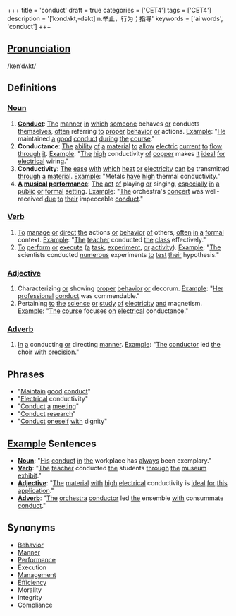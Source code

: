 +++
title = 'conduct'
draft = true
categories = ['CET4']
tags = ['CET4']
description = '[ˈkɔndʌkt,-dəkt] n.举止，行为；指导'
keywords = ['ai words', 'conduct']
+++

## [Pronunciation](/en/post/pronunciation/)
/kənˈdʌkt/

## Definitions
### [Noun](/en/post/noun/)
1. **[Conduct](/en/post/conduct/)**: [The](/en/post/the/) [manner](/en/post/manner/) [in](/en/post/in/) [which](/en/post/which/) [someone](/en/post/someone/) behaves [or](/en/post/or/) conducts [themselves](/en/post/themselves/), [often](/en/post/often/) referring [to](/en/post/to/) [proper](/en/post/proper/) [behavior](/en/post/behavior/) [or](/en/post/or/) actions. [Example](/en/post/example/): "[He](/en/post/he/) maintained [a](/en/post/a/) [good](/en/post/good/) [conduct](/en/post/conduct/) [during](/en/post/during/) [the](/en/post/the/) [course](/en/post/course/)."
2. **Conductance**: [The](/en/post/the/) [ability](/en/post/ability/) [of](/en/post/of/) [a](/en/post/a/) [material](/en/post/material/) [to](/en/post/to/) [allow](/en/post/allow/) [electric](/en/post/electric/) [current](/en/post/current/) [to](/en/post/to/) [flow](/en/post/flow/) [through](/en/post/through/) [it](/en/post/it/). [Example](/en/post/example/): "[The](/en/post/the/) [high](/en/post/high/) conductivity [of](/en/post/of/) [copper](/en/post/copper/) makes [it](/en/post/it/) [ideal](/en/post/ideal/) [for](/en/post/for/) [electrical](/en/post/electrical/) wiring."
3. **Conductivity**: [The](/en/post/the/) [ease](/en/post/ease/) [with](/en/post/with/) [which](/en/post/which/) [heat](/en/post/heat/) [or](/en/post/or/) [electricity](/en/post/electricity/) [can](/en/post/can/) [be](/en/post/be/) transmitted [through](/en/post/through/) [a](/en/post/a/) [material](/en/post/material/). [Example](/en/post/example/): "Metals [have](/en/post/have/) [high](/en/post/high/) thermal conductivity."
4. **[A](/en/post/a/) [musical](/en/post/musical/) [performance](/en/post/performance/)**: [The](/en/post/the/) [act](/en/post/act/) [of](/en/post/of/) playing [or](/en/post/or/) singing, [especially](/en/post/especially/) [in](/en/post/in/) [a](/en/post/a/) [public](/en/post/public/) [or](/en/post/or/) [formal](/en/post/formal/) [setting](/en/post/setting/). [Example](/en/post/example/): "[The](/en/post/the/) orchestra's [concert](/en/post/concert/) was well-received [due](/en/post/due/) [to](/en/post/to/) [their](/en/post/their/) impeccable [conduct](/en/post/conduct/)."

### [Verb](/en/post/verb/)
1. [To](/en/post/to/) [manage](/en/post/manage/) [or](/en/post/or/) [direct](/en/post/direct/) [the](/en/post/the/) actions [or](/en/post/or/) [behavior](/en/post/behavior/) [of](/en/post/of/) others, [often](/en/post/often/) [in](/en/post/in/) [a](/en/post/a/) [formal](/en/post/formal/) context. [Example](/en/post/example/): "[The](/en/post/the/) [teacher](/en/post/teacher/) conducted [the](/en/post/the/) [class](/en/post/class/) effectively."
2. [To](/en/post/to/) [perform](/en/post/perform/) [or](/en/post/or/) [execute](/en/post/execute/) ([a](/en/post/a/) [task](/en/post/task/), [experiment](/en/post/experiment/), [or](/en/post/or/) [activity](/en/post/activity/)). [Example](/en/post/example/): "[The](/en/post/the/) scientists conducted [numerous](/en/post/numerous/) experiments [to](/en/post/to/) [test](/en/post/test/) [their](/en/post/their/) hypothesis."

### [Adjective](/en/post/adjective/)
1. Characterizing [or](/en/post/or/) showing [proper](/en/post/proper/) [behavior](/en/post/behavior/) [or](/en/post/or/) decorum. [Example](/en/post/example/): "[Her](/en/post/her/) [professional](/en/post/professional/) [conduct](/en/post/conduct/) was commendable."
2. Pertaining [to](/en/post/to/) [the](/en/post/the/) [science](/en/post/science/) [or](/en/post/or/) [study](/en/post/study/) [of](/en/post/of/) [electricity](/en/post/electricity/) [and](/en/post/and/) magnetism. [Example](/en/post/example/): "[The](/en/post/the/) [course](/en/post/course/) focuses [on](/en/post/on/) [electrical](/en/post/electrical/) conductance."

### [Adverb](/en/post/adverb/)
1. [In](/en/post/in/) [a](/en/post/a/) conducting [or](/en/post/or/) directing [manner](/en/post/manner/). [Example](/en/post/example/): "[The](/en/post/the/) [conductor](/en/post/conductor/) led [the](/en/post/the/) choir [with](/en/post/with/) [precision](/en/post/precision/)."

## Phrases
- "[Maintain](/en/post/maintain/) [good](/en/post/good/) [conduct](/en/post/conduct/)"
- "[Electrical](/en/post/electrical/) conductivity"
- "[Conduct](/en/post/conduct/) [a](/en/post/a/) [meeting](/en/post/meeting/)"
- "[Conduct](/en/post/conduct/) [research](/en/post/research/)"
- "[Conduct](/en/post/conduct/) [oneself](/en/post/oneself/) [with](/en/post/with/) dignity"

## [Example](/en/post/example/) Sentences
- **[Noun](/en/post/noun/)**: "[His](/en/post/his/) [conduct](/en/post/conduct/) [in](/en/post/in/) [the](/en/post/the/) workplace has [always](/en/post/always/) been exemplary."
- **[Verb](/en/post/verb/)**: "[The](/en/post/the/) [teacher](/en/post/teacher/) conducted [the](/en/post/the/) students [through](/en/post/through/) [the](/en/post/the/) [museum](/en/post/museum/) [exhibit](/en/post/exhibit/)."
- **[Adjective](/en/post/adjective/)**: "[The](/en/post/the/) [material](/en/post/material/) [with](/en/post/with/) [high](/en/post/high/) [electrical](/en/post/electrical/) conductivity is [ideal](/en/post/ideal/) [for](/en/post/for/) [this](/en/post/this/) [application](/en/post/application/)."
- **[Adverb](/en/post/adverb/)**: "[The](/en/post/the/) [orchestra](/en/post/orchestra/) [conductor](/en/post/conductor/) led [the](/en/post/the/) ensemble [with](/en/post/with/) consummate [conduct](/en/post/conduct/)."

## Synonyms
- [Behavior](/en/post/behavior/)
- [Manner](/en/post/manner/)
- [Performance](/en/post/performance/)
- Execution
- [Management](/en/post/management/)
- [Efficiency](/en/post/efficiency/)
- Morality
- Integrity
- Compliance
